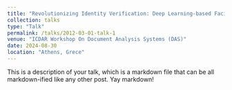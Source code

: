 ```yaml
---
title: "Revolutionizing Identity Verification: Deep Learning-based Facial Recognition for Identity Documents <br/><img src='/images/icdar_2024.png'>"
collection: talks
type: "Talk"
permalink: /talks/2012-03-01-talk-1
venue: "ICDAR Workshop On Document Analysis Systems (DAS)"
date: 2024-08-30
location: "Athens, Grece"
---
```


This is a description of your talk, which is a markdown file that can be all markdown-ified like any other post. Yay markdown!
